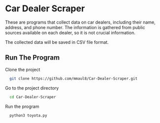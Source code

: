 # Car Dealer Scraper

These are programs that collect data on car dealers, including their name, address, and phone number. The information is gathered from public sources available on each dealer, so it is not crucial information.

The collected data will be saved in CSV file format.


## Run The Program

Clone the project

```bash
  git clone https://github.com/mmaul8/Car-Dealer-Scraper.git
```

Go to the project directory

```bash
  cd Car-Dealer-Scraper
```
Run the program

```bash
  python3 toyota.py
```

